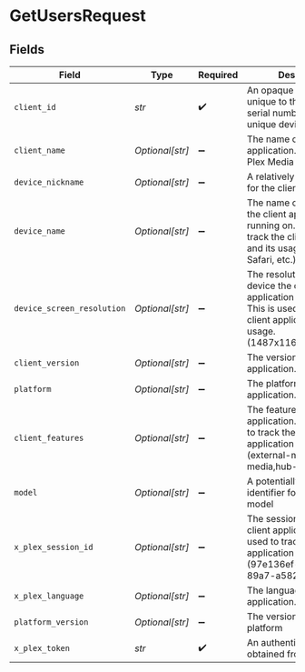 # GetUsersRequest


## Fields

| Field                                                                                                                                                | Type                                                                                                                                                 | Required                                                                                                                                             | Description                                                                                                                                          | Example                                                                                                                                              |
| ---------------------------------------------------------------------------------------------------------------------------------------------------- | ---------------------------------------------------------------------------------------------------------------------------------------------------- | ---------------------------------------------------------------------------------------------------------------------------------------------------- | ---------------------------------------------------------------------------------------------------------------------------------------------------- | ---------------------------------------------------------------------------------------------------------------------------------------------------- |
| `client_id`                                                                                                                                          | *str*                                                                                                                                                | :heavy_check_mark:                                                                                                                                   | An opaque identifier unique to the client (UUID, serial number, or other unique device ID)                                                           | 3381b62b-9ab7-4e37-827b-203e9809eb58                                                                                                                 |
| `client_name`                                                                                                                                        | *Optional[str]*                                                                                                                                      | :heavy_minus_sign:                                                                                                                                   | The name of the client application. (Plex Web, Plex Media Server, etc.)                                                                              | Plex for Roku                                                                                                                                        |
| `device_nickname`                                                                                                                                    | *Optional[str]*                                                                                                                                      | :heavy_minus_sign:                                                                                                                                   | A relatively friendly name for the client device                                                                                                     | Roku 3                                                                                                                                               |
| `device_name`                                                                                                                                        | *Optional[str]*                                                                                                                                      | :heavy_minus_sign:                                                                                                                                   | The name of the device the client application is running on. This is used to track the client application and its usage. (Chrome, Safari, etc.)      | Chrome                                                                                                                                               |
| `device_screen_resolution`                                                                                                                           | *Optional[str]*                                                                                                                                      | :heavy_minus_sign:                                                                                                                                   | The resolution of the device the client application is running on. This is used to track the client application and its usage. (1487x1165,2560x1440) | 1487x1165,2560x1440                                                                                                                                  |
| `client_version`                                                                                                                                     | *Optional[str]*                                                                                                                                      | :heavy_minus_sign:                                                                                                                                   | The version of the client application.                                                                                                               | 2.4.1                                                                                                                                                |
| `platform`                                                                                                                                           | *Optional[str]*                                                                                                                                      | :heavy_minus_sign:                                                                                                                                   | The platform of the client application.                                                                                                              | Roku                                                                                                                                                 |
| `client_features`                                                                                                                                    | *Optional[str]*                                                                                                                                      | :heavy_minus_sign:                                                                                                                                   | The features of the client application. This is used to track the client application and its usage. (external-media,indirect-media,hub-style-list)   | external-media,indirect-media,hub-style-list                                                                                                         |
| `model`                                                                                                                                              | *Optional[str]*                                                                                                                                      | :heavy_minus_sign:                                                                                                                                   | A potentially less friendly identifier for the device model                                                                                          | 4200X                                                                                                                                                |
| `x_plex_session_id`                                                                                                                                  | *Optional[str]*                                                                                                                                      | :heavy_minus_sign:                                                                                                                                   | The session ID of the client application. This is used to track the client application and its usage. (97e136ef-4ddd-4ff3-89a7-a5820c96c2ca)         | 97e136ef-4ddd-4ff3-89a7-a5820c96c2ca                                                                                                                 |
| `x_plex_language`                                                                                                                                    | *Optional[str]*                                                                                                                                      | :heavy_minus_sign:                                                                                                                                   | The language of the client application.                                                                                                              | en                                                                                                                                                   |
| `platform_version`                                                                                                                                   | *Optional[str]*                                                                                                                                      | :heavy_minus_sign:                                                                                                                                   | The version of the platform                                                                                                                          | 4.3 build 1057                                                                                                                                       |
| `x_plex_token`                                                                                                                                       | *str*                                                                                                                                                | :heavy_check_mark:                                                                                                                                   | An authentication token, obtained from plex.tv                                                                                                       | CV5xoxjTpFKUzBTShsaf                                                                                                                                 |